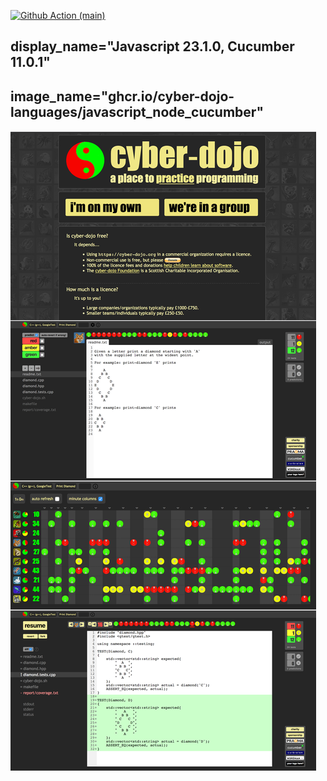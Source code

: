 [![Github Action (main)](https://github.com/cyber-dojo-languages/javascript-cucumber/actions/workflows/main.yml/badge.svg)](https://github.com/cyber-dojo-languages/javascript-cucumber/actions)

## display_name="Javascript 23.1.0, Cucumber 11.0.1"
## image_name="ghcr.io/cyber-dojo-languages/javascript_node_cucumber"

![cyber-dojo.org home page](https://github.com/cyber-dojo/cyber-dojo/blob/master/shared/home_page_snapshot.png)
